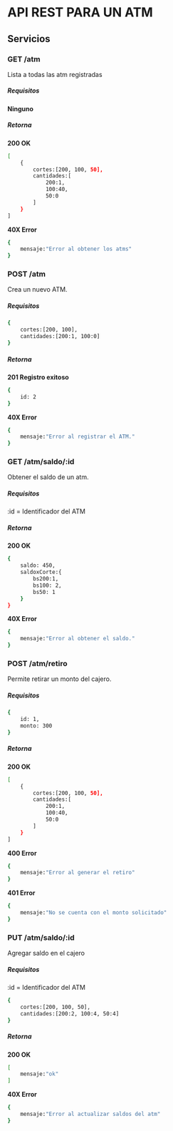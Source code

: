 # API REST PARA UN ATM

## Servicios

### GET /atm

Lista a todas las atm registradas

##### Requisitos

**Ninguno**

##### Retorna

**200 OK**

```bash
[
    {
        cortes:[200, 100, 50],
        cantidades:[
            200:1,
            100:40,
            50:0
        ]
    }
]
```

**40X Error**

```bash
{
    mensaje:"Error al obtener los atms"
}
```

### POST /atm

Crea un nuevo ATM.

##### Requisitos

```bash
{
    cortes:[200, 100],
    cantidades:[200:1, 100:0]
}
```

##### Retorna

**201 Registro exitoso**

```bash
{
    id: 2
}
```

**40X Error**

```bash
{
    mensaje:"Error al registrar el ATM."
}
```

### GET /atm/saldo/:id

Obtener el saldo de un atm.

##### Requisitos

:id = Identificador del ATM

##### Retorna

**200 OK**

```bash
{
    saldo: 450,
    saldoxCorte:{
        bs200:1,
        bs100: 2,
        bs50: 1
    }
}
```

**40X Error**

```bash
{
    mensaje:"Error al obtener el saldo."
}
```

### POST /atm/retiro

Permite retirar un monto del cajero.

##### Requisitos

```bash
{
    id: 1,
    monto: 300
}
```

##### Retorna

**200 OK**

```bash
[
    {
        cortes:[200, 100, 50],
        cantidades:[
            200:1,
            100:40,
            50:0
        ]
    }
]
```

**400 Error**

```bash
{
    mensaje:"Error al generar el retiro"
}
```

**401 Error**

```bash
{
    mensaje:"No se cuenta con el monto solicitado"
}
```

### PUT /atm/saldo/:id

Agregar saldo en el cajero

##### Requisitos

:id = Identificador del ATM

```bash
{
    cortes:[200, 100, 50],
    cantidades:[200:2, 100:4, 50:4]
}
```

##### Retorna

**200 OK**

```bash
[
    mensaje:"ok"
]
```

**40X Error**

```bash
{
    mensaje:"Error al actualizar saldos del atm"
}
```
